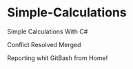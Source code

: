 # Simple-Calculations
Simple Calculations With C#

Conflict Resolved
Merged

Reporting whit GitBash from Home!


